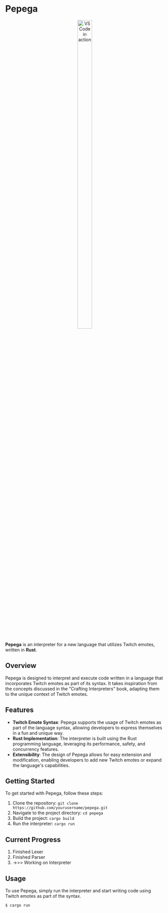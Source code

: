 # Pepega

<p align="center">
  <img alt="VS Code in action" width="30%" height="50%" src="https://www.streamscheme.com/wp-content/uploads/2020/04/pepega.png">
</p>

**Pepega** is an interpreter for a new language that utilizes Twitch emotes, written in **Rust**.

## Overview

Pepega is designed to interpret and execute code written in a language that incorporates Twitch emotes as part of its syntax. It takes inspiration from the concepts discussed in the "Crafting Interpreters" book, adapting them to the unique context of Twitch emotes.

## Features

- **Twitch Emote Syntax**: Pepega supports the usage of Twitch emotes as part of the language syntax, allowing developers to express themselves in a fun and unique way.
- **Rust Implementation**: The interpreter is built using the Rust programming language, leveraging its performance, safety, and concurrency features.
- **Extensibility**: The design of Pepega allows for easy extension and modification, enabling developers to add new Twitch emotes or expand the language's capabilities.

## Getting Started

To get started with Pepega, follow these steps:

1. Clone the repository: `git clone https://github.com/yourusername/pepega.git`
2. Navigate to the project directory: `cd pepega`
3. Build the project: `cargo build`
4. Run the interpreter: `cargo run`

## Current Progress

1. Finished Lexer
2. Finished Parser
3. ->>> Working on Interpreter

## Usage

To use Pepega, simply run the interpreter and start writing code using Twitch emotes as part of the syntax.

```sh
$ cargo run
```
